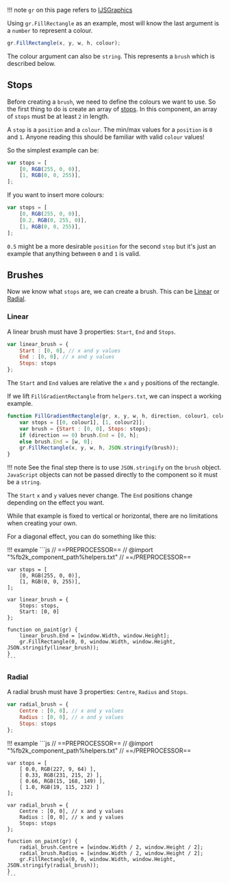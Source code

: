 !!! note
	`gr` on this page refers to [IJSGraphics](../api/interfaces/IJSGraphics.md)

Using `gr.FillRectangle` as an example, most will know the last argument is a
`number` to represent a colour.

```js
gr.FillRectangle(x, y, w, h, colour);
```

The colour argument can also be `string`. This represents a `brush` which is described below.

## Stops
Before creating a `brush`, we need to define the colours we want to use. So the first
thing to do is create an array of [stops](https://learn.microsoft.com/en-us/windows/win32/api/d2d1/nn-d2d1-id2d1gradientstopcollection#remarks).
In this component, an array of `stops` must be at least `2` in length.

A `stop` is a `position` and a `colour`. The min/max values for a `position` is `0` and `1`.
Anyone reading this should be familiar with valid `colour` values!

So the simplest example can be:

```js
var stops = [
	[0, RGB(255, 0, 0)],
	[1, RGB(0, 0, 255)],
];
```

If you want to insert more colours:

```js
var stops = [
	[0, RGB(255, 0, 0)],
	[0.2, RGB(0, 255, 0)],
	[1, RGB(0, 0, 255)],
];
```

`0.5` might be a more desirable `position` for the second `stop` but it's just an example
that anything between `0` and `1` is valid.

## Brushes
Now we know what `stops` are, we can create a brush. This can be [Linear](https://learn.microsoft.com/en-us/windows/win32/direct2d/direct2d-brushes-overview#using-linear-gradient-brushes) or [Radial](https://learn.microsoft.com/en-us/windows/win32/direct2d/direct2d-brushes-overview#using-radial-gradient-brushes).

### Linear
A linear brush must have 3 properties: `Start`, `End` and `Stops`.

```js
var linear_brush = {
	Start : [0, 0], // x and y values
	End : [0, 0], // x and y values
	Stops: stops
};
```

The `Start` and `End` values are relative the `x` and `y` positions of the rectangle.

If we lift `FillGradientRectangle` from `helpers.txt`, we can inspect a working example.

```js
function FillGradientRectangle(gr, x, y, w, h, direction, colour1, colour2) {
	var stops = [[0, colour1], [1, colour2]];
	var brush = {Start : [0, 0], Stops: stops};
	if (direction == 0) brush.End = [0, h];
	else brush.End = [w, 0];
	gr.FillRectangle(x, y, w, h, JSON.stringify(brush));
}
```

!!! note
	See the final step there is to use `JSON.stringify` on the `brush` object. `JavaScript` objects
	can not be passed directly to the component so it must be a `string`.

The `Start` `x` and `y` values never change. The `End` positions change depending on the effect you want.

While that example is fixed to vertical or horizontal, there are no limitations when creating your
own.

For a diagonal effect, you can do something like this:

!!! example
	```js
	// ==PREPROCESSOR==
	// @import "%fb2k_component_path%helpers.txt"
	// ==/PREPROCESSOR==

	var stops = [
		[0, RGB(255, 0, 0)],
		[1, RGB(0, 0, 255)],
	];

	var linear_brush = {
		Stops: stops,
		Start: [0, 0]
	};

	function on_paint(gr) {
		linear_brush.End = [window.Width, window.Height];
		gr.FillRectangle(0, 0, window.Width, window.Height, JSON.stringify(linear_brush));
	}
	```

### Radial
A radial brush must have 3 properties: `Centre`, `Radius` and `Stops`.

```js
var radial_brush = {
	Centre : [0, 0], // x and y values
	Radius : [0, 0], // x and y values
	Stops: stops
};
```

!!! example
	```js
	// ==PREPROCESSOR==
	// @import "%fb2k_component_path%helpers.txt"
	// ==/PREPROCESSOR==

	var stops = [
		[ 0.0, RGB(227, 9, 64) ],
		[ 0.33, RGB(231, 215, 2) ],
		[ 0.66, RGB(15, 168, 149) ],
		[ 1.0, RGB(19, 115, 232) ]
	];

	var radial_brush = {
		Centre : [0, 0], // x and y values
		Radius : [0, 0], // x and y values
		Stops: stops
	};

	function on_paint(gr) {
		radial_brush.Centre = [window.Width / 2, window.Height / 2];
		radial_brush.Radius = [window.Width / 2, window.Height / 2];
		gr.FillRectangle(0, 0, window.Width, window.Height, JSON.stringify(radial_brush));
	}
	```
